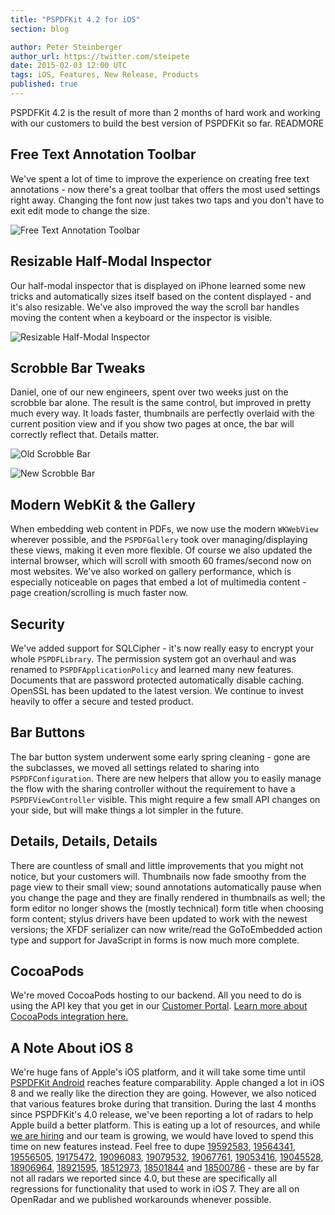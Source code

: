 ```yaml
---
title: "PSPDFKit 4.2 for iOS"
section: blog

author: Peter Steinberger
author_url: https://twitter.com/steipete
date: 2015-02-03 12:00 UTC
tags: iOS, Features, New Release, Products
published: true
---
```


PSPDFKit 4.2 is the result of more than 2 months of hard work and working with our customers to build the best version of PSPDFKit so far.
READMORE

## Free Text Annotation Toolbar

We've spent a lot of time to improve the experience on creating free text annotations - now there's a great toolbar that offers the most used settings right away. Changing the font now just takes two taps and you don't have to exit edit mode to change the size.

![Free Text Annotation Toolbar](/images/blog/2015/pspdfkit-4-2/free-text-annotation-toolbar.gif)

## Resizable Half-Modal Inspector

Our half-modal inspector that is displayed on iPhone learned some new tricks and automatically sizes itself based on the content displayed - and it's also resizable. We've also improved the way the scroll bar handles moving the content when a keyboard or the inspector is visible.

![Resizable Half-Modal Inspector](/images/blog/2015/pspdfkit-4-2/half-modal-inspector.gif)

## Scrobble Bar Tweaks

Daniel, one of our new engineers, spent over two weeks just on the scrobble bar alone. The result is the same control, but improved in pretty much every way. It loads faster, thumbnails are perfectly overlaid with the current position view and if you show two pages at once, the bar will correctly reflect that. Details matter.

![Old Scrobble Bar](/images/blog/2015/pspdfkit-4-2/scrobble-bar-old.png)

![New Scrobble Bar](/images/blog/2015/pspdfkit-4-2/scrobble-bar-new.png)


## Modern WebKit &amp; the Gallery

When embedding web content in PDFs, we now use the modern `WKWebView` wherever possible, and the `PSPDFGallery` took over managing/displaying these views, making it even more flexible. Of course we also updated the internal browser, which will scroll with smooth 60 frames/second now on most websites. We've also worked on gallery performance, which is especially noticeable on pages that embed a lot of multimedia content - page creation/scrolling is much faster now.

## Security

We've added support for SQLCipher - it's now really easy to encrypt your whole `PSPDFLibrary`. The permission system got an overhaul and was renamed to `PSPDFApplicationPolicy` and learned many new features. Documents that are password protected automatically disable caching. OpenSSL has been updated to the latest version. We continue to invest heavily to offer a secure and tested product.

## Bar Buttons

The bar button system underwent some early spring cleaning - gone are the subclasses, we moved all settings related to sharing into `PSPDFConfiguration`. There are new helpers that allow you to easily manage the flow with the sharing controller without the requirement to have a `PSPDFViewController` visible. This might require a few small API changes on your side, but will make things a lot simpler in the future.

## Details, Details, Details

There are countless of small and little improvements that you might not notice, but your customers will. Thumbnails now fade smoothy from the page view to their small view; sound annotations automatically pause when you change the page and they are finally rendered in thumbnails as well; the form editor no longer shows the (mostly technical) form title when choosing form content; stylus drivers have been updated to work with the newest versions; the XFDF serializer can now write/read the GoToEmbedded action type and support for JavaScript in forms is now much more complete.

## CocoaPods

We're moved CocoaPods hosting to our backend. All you need to do is using the API key that you get in our [Customer Portal](https://customers.pspdfkit.com). [Learn more about CocoaPods integration here.](/guides/ios/current/getting-started/using-cocoapods/)

## A Note About iOS 8

We're huge fans of Apple's iOS platform, and it will take some time until [PSPDFKit Android](/android) reaches feature comparability. Apple changed a lot in iOS 8 and we really like the direction they are going. However, we also noticed that various features broke during that transition. During the last 4 months since PSPDFKit's 4.0 release, we've been reporting a lot of radars to help Apple build a better platform. This is eating up a lot of resources, and while [we are hiring](/careers) and our team is growing, we would have loved to spend this time on new features instead. Feel free to dupe [19592583](http://openradar.appspot.com/19592583), [19564341](http://openradar.appspot.com/19564341), [19556505](http://openradar.appspot.com/19556505), [19175472](http://openradar.appspot.com/19175472), [19096083](http://openradar.appspot.com/19096083), [19079532](http://openradar.appspot.com/19079532), [19067761](http://openradar.appspot.com/19067761), [19053416](http://openradar.appspot.com/19053416), [19045528](http://openradar.appspot.com/19045528), [18906964](http://openradar.appspot.com/18906964), [18921595](http://openradar.appspot.com/18921595), [18512973](http://openradar.appspot.com/18512973), [18501844](http://openradar.appspot.com/18501844) and [18500786](http://openradar.appspot.com/18500786) - these are by far not all radars we reported since 4.0, but these are specifically all regressions for functionality that used to work in iOS 7. They are all on OpenRadar and we published workarounds whenever possible.
